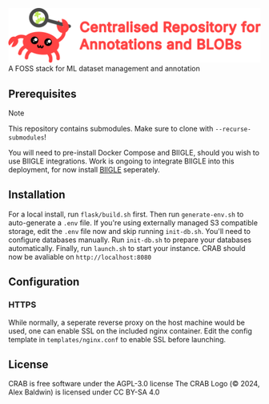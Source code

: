 ![Centralised Repository for Annotations and BLOBs](flask/src/static/crab-logotext512.png)
A FOSS stack for ML dataset management and annotation

## Prerequisites

> [!NOTE]
> This repository contains submodules. Make sure to clone with `--recurse-submodules`!

You will need to pre-install Docker Compose and BIIGLE, should you wish to use BIIGLE integrations. Work is ongoing to integrate BIIGLE into this deployment, for now install [BIIGLE](https://biigle-admin-documentation.readthedocs.io/installation/) seperately.

## Installation

For a local install, run `flask/build.sh` first.
Then run `generate-env.sh` to auto-generate a `.env` file.
If you're using externally managed S3 compatible storage, edit the `.env` file now and skip running `init-db.sh`. You'll need to configure databases manually.
Run `init-db.sh` to prepare your databases automatically.
Finally, run `launch.sh` to start your instance.
CRAB should now be avaliable on `http://localhost:8080`

## Configuration

### HTTPS

While normally, a seperate reverse proxy on the host machine would be used, one can enable SSL on the included nginx container. Edit the config template in `templates/nginx.conf` to enable SSL before launching.

## License
CRAB is free software under the AGPL-3.0 license
The CRAB Logo (© 2024, Alex Baldwin) is licensed under CC BY-SA 4.0
